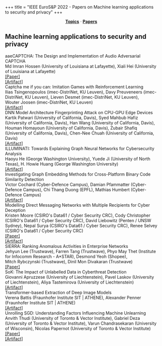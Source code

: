 +++
title = "IEEE EuroS&P 2022 - Papers on Machine learning applications to security and privacy"
+++
<center><a href="https://ieeeeurosp.github.io/2022/topics"><b>Topics</b></a> &middot; <a href="https://ieeeeurosp.github.io/2022/papers"><b>Papers</b></a></center>
<p>
<h2>Machine learning applications to security and privacy</h2><div class="bpaper"><span class="ptitle">aaeCAPTCHA: The Design and Implementation of Audio Adversarial CAPTCHA</span></br><div class="pblock"><span class="author">Md&nbsp;Imran&nbsp;Hossen</span> <span class="institution">(University of Louisiana at Lafayette)</span>, <span class="author">Xiali&nbsp;Hei</span> <span class="institution">(University of Louisiana at Lafayette)</span><br><div class="pextra"><a href="https://arxiv.org/abs/2203.02735">[Paper]</a><br><a href="https://github.com/i-hossen/aaeCaptcha">[Artifact]</a><br></div></div></div><div class="bpaper"><span class="ptitle">Captcha me if you can: Imitation Games with Reinforcement Learning</span></br><div class="pblock"><span class="author">Ilias&nbsp;Tsingenopoulos</span> <span class="institution">(imec-DistriNet, KU Leuven)</span>, <span class="author">Davy&nbsp;Preuveneers</span> <span class="institution">(imec-DistriNet, KU Leuven)</span>, <span class="author">Lieven&nbsp;Desmet</span> <span class="institution">(imec-DistriNet, KU Leuven)</span>, <span class="author">Wouter&nbsp;Joosen</span> <span class="institution">(imec-DistriNet, KU Leuven)</span><br><div class="pextra"><a href="https://github.com/itsiggen/reCaptcha">[Artifact]</a><br></div></div></div><div class="bpaper"><span class="ptitle">DNN Model Architecture Fingerprinting Attack on CPU-GPU Edge Devices</span></br><div class="pblock"><span class="author">Kartik&nbsp;Patwari</span> <span class="institution">(University of California, Davis)</span>, <span class="author">Syed&nbsp;Mahbub&nbsp;Hafiz</span> <span class="institution">(University of California, Davis)</span>, <span class="author">Han&nbsp;Wang</span> <span class="institution">(University of California, Davis)</span>, <span class="author">Houman&nbsp;Homayoun</span> <span class="institution">(University of California, Davis)</span>, <span class="author">Zubair&nbsp;Shafiq</span> <span class="institution">(University of California, Davis)</span>, <span class="author">Chen-Nee&nbsp;Chuah</span> <span class="institution">(University of California, Davis)</span><br><div class="pextra"><a href="https://github.com/kartikp7/DNN-Model-Fingerprinting">[Artifact]</a><br></div></div></div><div class="bpaper"><span class="ptitle">ILLUMINATI: Towards Explaining Graph Neural Networks for Cybersecurity Analysis</span></br><div class="pblock"><span class="author">Haoyu&nbsp;He</span> <span class="institution">(George Washington University)</span>, <span class="author">Yuede&nbsp;Ji</span> <span class="institution">(University of North Texas)</span>, <span class="author">H.&nbsp;Howie&nbsp;Huang</span> <span class="institution">(George Washington University)</span><br><div class="pextra"><a href="https://github.com/iHeartGraph/Illuminati">[Artifact]</a><br></div></div></div><div class="bpaper"><span class="ptitle">Investigating Graph Embedding Methods for Cross-Platform Binary Code Similarity Detection</span></br><div class="pblock"><span class="author">Victor&nbsp;Cochard</span> <span class="institution">(Cyber-Defence Campus)</span>, <span class="author">Damian&nbsp;Pfammatter</span> <span class="institution">(Cyber-Defence Campus)</span>, <span class="author">Chi&nbsp;Thang&nbsp;Duong</span> <span class="institution">(EPFL)</span>, <span class="author">Mathias&nbsp;Humbert</span> <span class="institution">(Cyber-Defence Campus)</span><br><div class="pextra"><a href="https://github.com/GESS-code/GESS">[Artifact]</a><br></div></div></div><div class="bpaper"><span class="ptitle">Modelling Direct Messaging Networks with Multiple Recipients for Cyber Deception</span></br><div class="pblock"><span class="author">Kristen&nbsp;Moore</span> <span class="institution">(CSIRO's Data61 / Cyber Security CRC)</span>, <span class="author">Cody&nbsp;Christopher</span> <span class="institution">(CSIRO's Data61 / Cyber Security CRC)</span>, <span class="author">David&nbsp;Liebowitz</span> <span class="institution">(Penten / UNSW Sydney)</span>, <span class="author">Nepal&nbsp;Surya</span> <span class="institution">(CSIRO's Data61 / Cyber Security CRC)</span>, <span class="author">Renee&nbsp;Selvey</span> <span class="institution">(CSIRO's Data61 / Cyber Security CRC)</span><br><div class="pextra"><a href="https://arxiv.org/abs/2111.11932">[Paper]</a><br><a href="https://bitbucket.csiro.au/projects/DECAAS/repos/emailgen">[Artifact]</a><br></div></div></div><div class="bpaper"><span class="ptitle">SIERRA: Ranking Anomalous Activities in Enterprise Networks</span></br><div class="pblock"><span class="author">Jehyun&nbsp;Lee</span> <span class="institution">(Trustwave)</span>, <span class="author">Farren&nbsp;Tang</span> <span class="institution">(Trustwave)</span>, <span class="author">Phyo&nbsp;May&nbsp;Thet</span> <span class="institution">(Institute for Infocomm Research - A*STAR)</span>, <span class="author">Desmond&nbsp;Yeoh</span> <span class="institution">(Shopee)</span>, <span class="author">Mitch&nbsp;Rybczynski</span> <span class="institution">(Trustwave)</span>, <span class="author">Dinil&nbsp;Mon&nbsp;Divakaran</span> <span class="institution">(Trustwave)</span><br><div class="pextra"><a href="https://arxiv.org/abs/2203.16802">[Paper]</a><br></div></div></div><div class="bpaper"><span class="ptitle">SoK: The Impact of Unlabelled Data in Cyberthreat Detection</span></br><div class="pblock"><span class="author">Giovanni&nbsp;Apruzzese</span> <span class="institution">(University of Liechtenstein)</span>, <span class="author">Pavel&nbsp;Laskov</span> <span class="institution">(University of Liechtenstein)</span>, <span class="author">Aliya&nbsp;Tastemirova</span> <span class="institution">(University of Liechtenstein)</span><br><div class="pextra"><a href="https://github.com/hihey54/CEF-SsL">[Artifact]</a><br></div></div></div><div class="bpaper"><span class="ptitle">Transformer-based Extraction of Deep Image Models</span></br><div class="pblock"><span class="author">Verena&nbsp;Battis</span> <span class="institution">(Fraunhofer Institute SIT | ATHENE)</span>, <span class="author">Alexander&nbsp;Penner</span> <span class="institution">(Fraunhofer Institute SIT | ATHENE)</span><br><div class="pextra"><a href="https://github.com/Fraunhofer-SIT/ModExTransformer">[Artifact]</a><br></div></div></div><div class="bpaper"><span class="ptitle">Unrolling SGD: Understanding Factors Influencing Machine Unlearning</span></br><div class="pblock"><span class="author">Anvith&nbsp;Thudi</span> <span class="institution">(University of Toronto & Vector Institute)</span>, <span class="author">Gabriel&nbsp;Deza</span> <span class="institution">(University of Toronto & Vector Institute)</span>, <span class="author">Varun&nbsp;Chandrasekaran</span> <span class="institution">(University of Wisconsin)</span>, <span class="author">Nicolas&nbsp;Papernot</span> <span class="institution">(University of Toronto & Vector Institute)</span><br><div class="pextra"><a href="https://arxiv.org/abs/2109.13398">[Paper]</a><br><a href="https://github.com/cleverhans-lab/unrolling-sgd">[Artifact]</a><br></div></div></div>